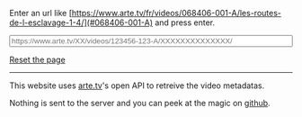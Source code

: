 <div id="results"></div>

Enter an url like [https://www.arte.tv/fr/videos/068406-001-A/les-routes-de-l-esclavage-1-4/](#068406-001-A) and press enter.

<input type="text" name="url" id="urlInput" style="width: 100%;" placeholder="https://www.arte.tv/XX/videos/123456-123-A/XXXXXXXXXXXXXX/">

[Reset the page](.)

---

This website uses [arte.tv](https://www.arte.tv/)'s open API to retreive the video metadatas.

Nothing is sent to the server and you can peek at the magic on [github](https://github.com/mat-tso/arte.tv/blob/master/FetchArteData.js).

<script src="FetchArteData.js"></script>
